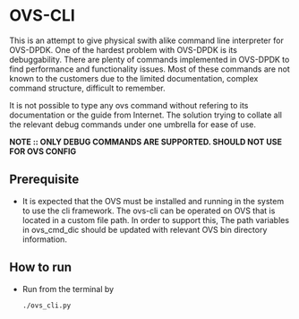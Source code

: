 # OVS-CLI

This is an attempt to give physical swith alike command line interpreter for
OVS-DPDK. One of the hardest problem with OVS-DPDK is its debuggability.
There are plenty of commands implemented in OVS-DPDK to find performance and
functionality issues. Most of these commands are not known to the customers due to the limited documentation, complex command structure, difficult to remember.

It is not possible to type any ovs command without refering to its documentation
or the guide from Internet. The solution trying to collate all the relevant
debug commands under one umbrella for ease of use.

**NOTE :: ONLY DEBUG COMMANDS ARE SUPPORTED. SHOULD NOT USE FOR OVS CONFIG**

## Prerequisite
* It is expected that the OVS must be installed and running in the system to
use the cli framework. The ovs-cli can be operated on OVS that is located
in a custom file path. In order to support this, The path variables in ovs_cmd_dic should be updated with relevant OVS bin directory information.

## How to run
* Run from the terminal by

    `./ovs_cli.py`
